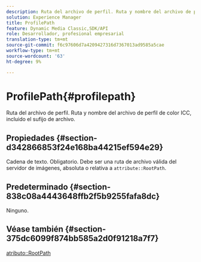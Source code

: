 ```yaml
---
description: Ruta del archivo de perfil. Ruta y nombre del archivo de perfil de color ICC, incluido el sufijo de archivo.
solution: Experience Manager
title: ProfilePath
feature: Dynamic Media Classic,SDK/API
role: Desarrollador, profesional empresarial
translation-type: tm+mt
source-git-commit: f6c97606d7a4209427316d7367013ad9585a5cae
workflow-type: tm+mt
source-wordcount: '63'
ht-degree: 9%

---
```



# ProfilePath{#profilepath}

Ruta del archivo de perfil. Ruta y nombre del archivo de perfil de color ICC, incluido el sufijo de archivo.

## Propiedades {#section-d342866853f24e168ba44215ef594e29}

Cadena de texto. Obligatorio. Debe ser una ruta de archivo válida del servidor de imágenes, absoluta o relativa a `attribute::RootPath`.

## Predeterminado {#section-838c08a4443648ffb2f5b9255fafa8dc}

Ninguno.

## Véase también {#section-375dc6099f874bb585a2d0f91218a7f7}

[atributo::RootPath](../../../../../is-api/image-catalog/image-serving-api-ref/c-image-catalog-reference/c-attributes-reference/r-rootpath.md#reference-17d57e5967be403b8408fa7214017494)
